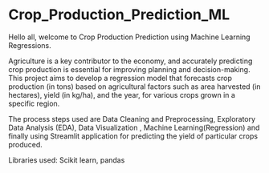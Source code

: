 # Crop_Production_Prediction_ML


Hello all, welcome to Crop Production Prediction using Machine Learning Regressions. 

Agriculture is a key contributor to the economy, and accurately predicting crop production is essential for improving planning and decision-making. This project aims to develop a regression model that forecasts crop production (in tons) based on agricultural factors such as area harvested (in hectares), yield (in kg/ha), and the year, for various crops grown in a specific region.

The process steps used are Data Cleaning and Preprocessing, Exploratory Data Analysis (EDA), Data Visualization , Machine Learning(Regression) and finally using Streamlit application for predicting the yield of particular crops produced. 

Libraries used: Scikit learn, pandas

